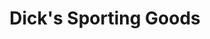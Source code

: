 ---
title: "Dick's Sporting Goods"
url: /madison/dicks-sporting-goods-east-towne-mall/
shop: Sport
---